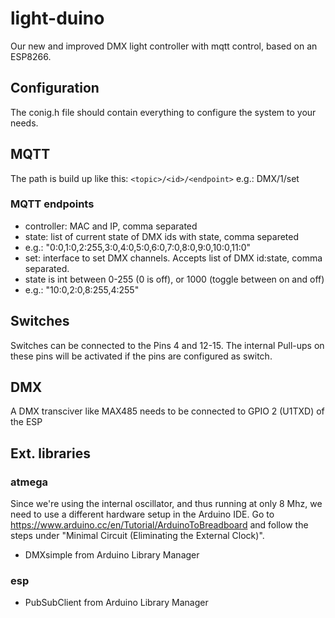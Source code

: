 # light-duino
Our new and improved DMX light controller with mqtt control, based on an ESP8266.

## Configuration
The conig.h file should contain everything to configure the system to your needs.

## MQTT
The path is build up like this:
`<topic>/<id>/<endpoint>`
e.g.: DMX/1/set

### MQTT endpoints
* controller: MAC and IP, comma separated
* state: list of current state of DMX ids with state, comma separeted
 * e.g.: "0:0,1:0,2:255,3:0,4:0,5:0,6:0,7:0,8:0,9:0,10:0,11:0"
* set: interface to set DMX channels. Accepts list of DMX id:state, comma separated.
 * state is int between 0-255 (0 is off), or 1000 (toggle between on and off)   
 * e.g.: "10:0,2:0,8:255,4:255"

## Switches
Switches can be connected to the Pins 4 and 12-15.
The internal Pull-ups on these pins will be activated if the pins are configured as switch.  

## DMX
A DMX transciver like MAX485 needs to be connected to GPIO 2 (U1TXD) of the ESP

## Ext. libraries
### atmega
Since we're using the internal oscillator, and thus running at only 8 Mhz, we need to use a different hardware setup in the Arduino IDE. Go to https://www.arduino.cc/en/Tutorial/ArduinoToBreadboard and follow the steps under "Minimal Circuit (Eliminating the External Clock)".
* DMXsimple from Arduino Library Manager
### esp
* PubSubClient from Arduino Library Manager
